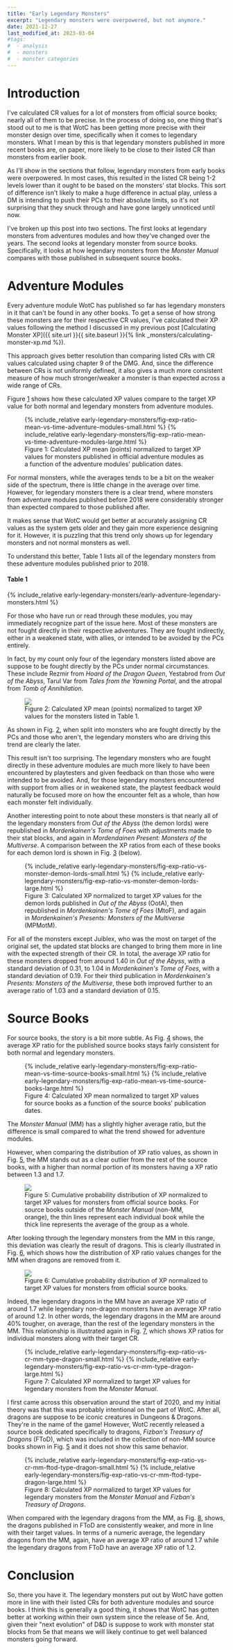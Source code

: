 ```yaml
---
title: "Early Legendary Monsters"
excerpt: "Legendary monsters were overpowered, but not anymore."
date: 2021-12-27
last_modified_at: 2023-03-04
#tags:
#  - analysis
#  - monsters
#  - monster categories
---
```


# Introduction

I've calculated CR values for a lot of monsters from official source books; nearly all of them to be precise. In the process of doing so, one thing that's stood out to me is that WotC has been getting more precise with their monster design over time, specifically when it comes to legendary monsters. What I mean by this is that legendary monsters published in more recent books are, on paper, more likely to be close to their listed CR than monsters from earlier book.

As I'll show in the sections that follow, legendary monsters from early books were overpowered. In most cases, this resulted in the listed CR being 1-2 levels lower than it ought to be based on the monsters' stat blocks. This sort of difference isn't likely to make a huge difference in actual play, unless a DM is intending to push their PCs to their absolute limits, so it's not surprising that they snuck through and have gone largely unnoticed until now.

I've broken up this post into two sections. The first looks at legendary monsters from adventures modules and how they've changed
over the years. The second looks at legendary monster from source books. Specifically, it looks at how legendary monsters from the _Monster Manual_ compares with those published in subsequent source books.

# Adventure Modules

Every adventure module WotC has published so far has legendary monsters in it that can't be found in any other books. To get a sense of how strong these monsters are for their respective CR values, I've calculated their XP values following the method I discussed in my previous post [Calculating Monster XP]({{ site.url }}{{ site.baseurl }}{% link _monsters/calculating-monster-xp.md %}). 

This approach gives better resolution than comparing listed CRs with CR values calculated using chapter 9 of the DMG. And, since the difference between CRs is not uniformly defined, it also gives a much more consistent measure of how much stronger/weaker a monster is than expected across a wide range of CRs.

Figure <a href="#fig:exp-ratio-vs-time-adventure-modules" class="fig-ref">1</a> shows how these calculated XP values compare to the target XP value for both normal and legendary monsters from adventure modules. 

<figure id="fig:exp-ratio-vs-time-adventure-modules">
    {% include_relative early-legendary-monsters/fig-exp-ratio-mean-vs-time-adventure-modules-small.html %}
    {% include_relative early-legendary-monsters/fig-exp-ratio-mean-vs-time-adventure-modules-large.html %}
    <figcaption>Figure 1: Calculated XP mean (points) normalized to target XP values for monsters published in official adventure modules as a function of the adventure modules' publication dates.</figcaption>
</figure>


For normal monsters, while the averages tends to be a bit on the weaker side of the spectrum, there is little change in the average over time. However, for legendary monsters there is a clear trend, where monsters from adventure modules published before 2018 were considerably stronger than expected compared to those published after.

It makes sense that WotC would get better at accurately assigning CR values as the system gets older and they gain more experience designing for it. However, it is puzzling that this trend only shows up for legendary monsters and not normal monsters as well.

To understand this better, Table 1 lists all of the legendary monsters from these adventure modules published prior to 2018.

#### Table 1
{% include_relative early-legendary-monsters/early-adventure-legendary-monsters.html %}

For those who have run or read through these modules, you may immediately recognize part of the issue here. Most of these monsters are not fought directly in their respective adventures. They are fought indirectly, either in a weakened state, with allies, or intended to be avoided by the PCs entirely.

In fact, by my count only four of the legendary monsters listed above are suppose to be fought directly by the PCs under normal circumstances. These include Rezmir from _Hoard of the Dragon Queen_, Yestabrod from _Out of the Abyss_, Tarul Var from _Tales from the Yawning Portal_, and the atropal from _Tomb of Annihilation_.

<!--
In _Rise of Tiamat_, Severin doesn't need to be fought in order for the PCs to prevent Tiamat from being summoned. And, even if Severin succeeds in summoning Tiamat, he is quickly devoured by her upon her release. If Tiamat is summoned, she takes several rounds of combat to fully emerge through her portal, followed by several rounds spent devouring other enemy NPCs. During this time the PCs can damage her while her damage output is significantly reduced. Furthermore, Tiamat can be weakened considerably through the players' actions prior to her arrival.

In _Princes of the Apocalypse_, each of the princes of elemental evil - Imix, Ogremoch, Olhydra, and Yan-C-Bin - can be banished back to their respective planes without the PCs having to defeat them directly through combat.

In _Out of the Abyss_, only two of the nine demon lords are intended to be fought by the PCs, Juiblex and Demogorgon, and both of them are encountered in a weakened state. Juiblex and Yeenoghu can be encountered earlier in the adventure at full strength but the book makes it clear that the PCs are not intended to stand a chance against them.

In _Curse of Strahd_, the PCs aren't expected to face Strahd von Zarovich until after they obtain the _sunsword_, a magic weapon that negates Strahd's regeneration feature, and a powerful ally to aid them in the encounter.

In _Storm King's Thunder_, Maegera the Dawn Titan is not intended to be fought by the PCs and operates more as a plot device, Klauth is intended to aid or scare the PCs, and the encounter with Slarkrethel is best avoided or escaped while Slarkrethel focuses on destroying a ship.

Finally, in _Tomb of Annihilation_, Acererak is intended to be encountered with significant aid fron several if the trickster gods.

This means that of the monsters listed from these adventures only Rezmir from _Hoard of the Dragon Queen_, Yestabrod from _Out of the Abyss_, Tarul Var from _Tales from the Yawning Portal_, and the atropal from _Tomb of Annihilation_ are intended to be fought directly and under normal circumstances.
-->

<figure id="fig:exp-ratio-vs-encounter-type">
    <img src="{{ site.url }}{{ site.baseurl }}/monsters/early-legendary-monsters/exp-ratio-vs-encounter-type.svg">
    <figcaption>Figure 2: Calculated XP mean (points) normalized to target XP values for the monsters listed in Table 1.</figcaption>
</figure>

As shown in Fig. <a href="#fig:exp-ratio-vs-encounter-type" class="fig-ref">2</a>, when split into monsters who are fought directly by the PCs and those who aren't, the legendary monsters who are driving this trend are clearly the later. 

This result isn't too surprising. The legendary monsters who are fought directly in these adventure modules are much more likely to have been encountered by playtesters and given feedback on than those who were intended to be avoided. And, for those legendary monsters encountered with support from allies or in weakened state, the playtest feedback would naturally be focused more on how the encounter felt as a whole, than how each monster felt individually.

Another interesting point to note about these monsters is that nearly all of the legendary monsters from _Out of the Abyss_ (the demon lords) were republished in _Mordenkainen's Tome of Foes_ with adjustments made to their stat blocks, and again in _Mordendainen Present: Monsters of the Multiverse_. A comparison between the XP ratios from each of these books for each demon lord is shown in Fig. <a href="#fig:exp-ratio-vs-monster-oota-mtof" class="fig-ref">3</a> (below).

<figure id="fig:exp-ratio-vs-monster-oota-mtof">
    {% include_relative early-legendary-monsters/fig-exp-ratio-vs-monster-demon-lords-small.html %}
    {% include_relative early-legendary-monsters/fig-exp-ratio-vs-monster-demon-lords-large.html %}
    <figcaption>Figure 3: Calculated XP normalized to target XP values for the demon lords published in <i>Out of the Abyss</i> (OotA), then republished in <i>Mordenkainen's Tome of Foes</i> (MtoF), and again in <i>Mordenkainen's Presents: Monsters of the Multiverse</i> (MPMotM).</figcaption>
</figure>

For all of the monsters except Juiblex, who was the most on target of the original set, the updated stat blocks are changed to bring them more in line with the expected strength of their CR. In total, the average XP ratio for these monsters dropped from around 1.40 in _Out of the Abyss_, with a standard deviation of 0.31, to 1.04 in _Mordenkainen's Tome of Foes_, with a standard deviation of 0.19. For their third publication in _Mordenkainen's Presents: Monsters of the Multiverse_, these both improved further to an average ratio of 1.03 and a standard deviation of 0.15.


# Source Books

For source books, the story is a bit more subtle. As Fig. <a href="#fig:exp-ratio-vs-time-source-books" class="fig-ref">4</a> shows, the average XP ratio for the published source books stays fairly consistent for both normal and legendary monsters.

<figure id="fig:exp-ratio-vs-time-source-books">
    {% include_relative early-legendary-monsters/fig-exp-ratio-mean-vs-time-source-books-small.html %}
    {% include_relative early-legendary-monsters/fig-exp-ratio-mean-vs-time-source-books-large.html %}
    <figcaption>Figure 4: Calculated XP mean normalized to target XP values for source books as a function of the source books' publication dates.</figcaption>
</figure>

The _Monster Manual_ (MM) has a slightly higher average ratio, but the difference is small compared to what the trend showed for adventure modules.

However, when comparing the distribution of XP ratio values, as shown in Fig. <a href="#fig:exp-ratio-cdf-mm-vs-source-books" class="fig-ref">5</a>, the MM stands out as a clear outlier from the rest of the source books, with a higher than normal portion of its monsters having a XP ratio between 1.3 and 1.7.

<figure id="fig:exp-ratio-cdf-mm-vs-source-books">
    <img src="{{ site.url }}{{ site.baseurl }}/monsters/early-legendary-monsters/exp-ratio-cdf-mm-vs-source-books.svg">
    <figcaption>Figure 5: Cumulative probability distribution of XP normalized to target XP values for monsters from official source books. For source books outside of the <i>Monster Manual</i> (non-MM, orange), the thin lines represent each individual book while the thick line represents the average of the group as a whole.</figcaption>
</figure>

After looking through the legendary monsters from the MM in this range, this deviation was clearly the result of dragons. This is clearly illustrated in Fig. <a href="#fig:exp-ratio-cdf-mm-vs-source-books-no-dragons" class="fig-ref">6</a>, which shows how the distribution of XP ratio values changes for the MM when dragons are removed from it.

<figure id="fig:exp-ratio-cdf-mm-vs-source-books-no-dragons">
    <img src="{{ site.url }}{{ site.baseurl }}/monsters/early-legendary-monsters/exp-ratio-cdf-mm-vs-source-books-no-dragons.svg">
    <figcaption>Figure 6: Cumulative probability distribution of XP normalized to target XP values for monsters from official source books.</figcaption>
</figure>

Indeed, the legendary dragons in the MM have an average XP ratio of around 1.7 while legendary non-dragon monsters have an average XP ratio of around 1.2. In other words, the legendary dragons in the MM are around 40% tougher, on average, than the rest of the legendary monsters in the MM. This relationship is illustrated again in Fig. <a href="#fig:exp-ratio-vs-cr-mm-type-dragon" class="fig-ref">7</a>, which shows XP ratios for individual monsters along with their target CR.

<figure id="fig:exp-ratio-vs-cr-mm-type-dragon">
    {% include_relative early-legendary-monsters/fig-exp-ratio-vs-cr-mm-type-dragon-small.html %}
    {% include_relative early-legendary-monsters/fig-exp-ratio-vs-cr-mm-type-dragon-large.html %}
    <figcaption>Figure 7: Calculated XP normalized to target XP values for legendary monsters from the <i>Monster Manual</i>.</figcaption>
</figure>

I first came across this observation around the start of 2020, and my initial theory was that this was probably intentional on the part of WotC. After all, dragons are suppose to be iconic creatures in Dungeons & Dragons. They're in the name of the game! However, WotC recently released a source book dedicated specifically to dragons, _Fizban's Treasury of Dragons_ (FToD), which was included in the collection of non-MM source books shown in Fig. <a href="#fig:exp-ratio-cdf-mm-vs-source-books" class="fig-ref">5</a> and it does not show this same behavior.

<figure id="fig:exp-ratio-vs-cr-mm-ftod-type-dragon">
    {% include_relative early-legendary-monsters/fig-exp-ratio-vs-cr-mm-ftod-type-dragon-small.html %}
    {% include_relative early-legendary-monsters/fig-exp-ratio-vs-cr-mm-ftod-type-dragon-large.html %}
    <figcaption>Figure 8: Calculated XP normalized to target XP values for legendary monsters from the <i>Monster Manual</i> and <i>Fizban's Treasury of Dragons</i>.</figcaption>
</figure>

When compared with the legendary dragons from the MM, as Fig. <a href="#fig:exp-ratio-vs-cr-mm-ftod-type-dragon" class="fig-ref">8</a>, shows, the dragons published in FToD are consistently weaker, and more in line with their target values. In terms of a numeric average, the legendary dragons from the MM, again, have an average XP ratio of around 1.7 while the legendary dragons from FToD have an average XP ratio of 1.2.

# Conclusion

So, there you have it. The legendary monsters put out by WotC have gotten more in line with their listed CRs for both adventure modules and source books. I think this is generally a good thing, it shows that WotC has gotten better at working within their own system since the release of 5e. And, given their "next evolution" of D&D is suppose to work with monster stat blocks from 5e that means we will likely continue to get well balanced monsters going forward.